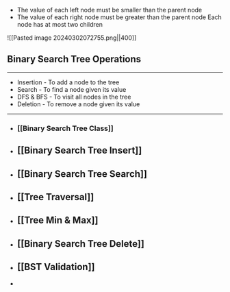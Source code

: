
- The value of each left node must be smaller than the parent node 
- The value of each right node must be greater than the parent node Each node has at most two children

![[Pasted image 20240302072755.png||400]]
## Binary Search Tree Operations
____
- Insertion - To add a node to the tree
- Search - To find a node given its value
- DFS & BFS - To visit all nodes in the tree
- Deletion - To remove a node given its value

____
- ### [[Binary Search Tree Class]]
- ## [[Binary Search Tree Insert]]
- ## [[Binary Search Tree Search]]
- ## [[Tree Traversal]]
- ## [[Tree Min & Max]]
- ## [[Binary Search Tree Delete]]
- ## [[BST Validation]]
- 